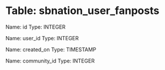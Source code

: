 Table: sbnation_user_fanposts
=============================

Name: id
Type: INTEGER

Name: user_id
Type: INTEGER

Name: created_on
Type: TIMESTAMP

Name: community_id
Type: INTEGER

